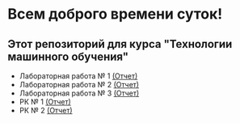 # Всем доброго времени суток! 
## Этот репозиторий для курса "Технологии машинного обучения"
- Лабораторная работа № 1 [(Отчет)](https://github.com/kalashnikova04/Labs-TMO/blob/main/Lab1/lab1.pdf)
- Лабораторная работа № 2 [(Отчет)](https://github.com/kalashnikova04/Labs-TMO/blob/main/Lab2/lab2.pdf)
- Лабораторная работа № 3 [(Отчет)](https://github.com/kalashnikova04/Labs-TMO/blob/main/Lab3/Lab3.pdf)
- РК № 1 [(Отчет)](https://github.com/kalashnikova04/Labs-TMO/blob/main/Rk1/Отчет%20РК1%20ИУ5-64%20Калашникова%20.pdf)
- РК № 2 [(Отчет)](https://github.com/kalashnikova04/Labs-TMO/blob/main/RK2/RK2.pdf)
